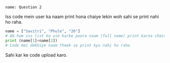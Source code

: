 ```ngMeta
name: Question 2

```

Iss code mein user ka naam print hona chaiye lekin woh sahi se print nahi ho raha.

```python
name = ["Savitri", "Phule", "26"]
# Ab hum iss list ko use karke poora naam (full name) print karna chaste hai
print (name[1]+name[2])
# Code mei dekhiye naam theek se print kyu nahi ho raha
```

Sahi kar ke code upload karo.
